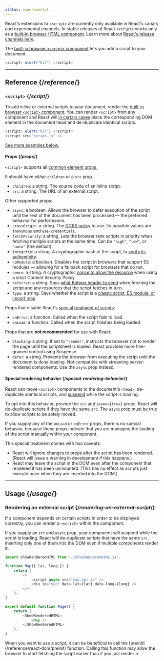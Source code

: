 ```yaml
---
status: experimental
---
```


<Canary>

React's extensions to `<script>` are currently only available in React's canary and experimental channels. In stable releases of React `<script>` works only as a [built-in browser HTML component](https://react.dev/reference/react-dom/components#all-html-components). Learn more about [React's release channels here](/community/versioning-policy#all-release-channels).

</Canary>

<Intro>

The [built-in browser `<script>` component](https://developer.mozilla.org/en-US/docs/Web/HTML/Element/script) lets you add a script to your document.

```js
<script> alert("hi!") </script>
```

</Intro>

<InlineToc />

---

## Reference {/_reference_/}

### `<script>` {/_script_/}

To add inline or external scripts to your document, render the [built-in browser `<script>` component](https://developer.mozilla.org/en-US/docs/Web/HTML/Element/script). You can render `<script>` from any component and React will [in certain cases](#special-rendering-behavior) place the corresponding DOM element in the document head and de-duplicate identical scripts.

```js
<script> alert("hi!") </script>
<script src="script.js" />
```

[See more examples below.](#usage)

#### Props {/_props_/}

`<script>` supports all [common element props.](/reference/react-dom/components/common#props)

It should have _either_ `children` or a `src` prop.

-   `children`: a string. The source code of an inline script.
-   `src`: a string. The URL of an external script.

Other supported props:

-   `async`: a boolean. Allows the browser to defer execution of the script until the rest of the document has been processed — the preferred behavior for performance.
-   `crossOrigin`: a string. The [CORS policy](https://developer.mozilla.org/en-US/docs/Web/HTML/Attributes/crossorigin) to use. Its possible values are `anonymous` and `use-credentials`.
-   `fetchPriority`: a string. Lets the browser rank scripts in priority when fetching multiple scripts at the same time. Can be `"high"`, `"low"`, or `"auto"` (the default).
-   `integrity`: a string. A cryptographic hash of the script, to [verify its authenticity](https://developer.mozilla.org/en-US/docs/Web/Security/Subresource_Integrity).
-   `noModule`: a boolean. Disables the script in browsers that support ES modules — allowing for a fallback script for browsers that do not.
-   `nonce`: a string. A cryptographic [nonce to allow the resource](https://developer.mozilla.org/en-US/docs/Web/HTML/Global_attributes/nonce) when using a strict Content Security Policy.
-   `referrer`: a string. Says [what Referer header to send](https://developer.mozilla.org/en-US/docs/Web/HTML/Element/script#referrerpolicy) when fetching the script and any resources that the script fetches in turn.
-   `type`: a string. Says whether the script is a [classic script, ES module, or import map](https://developer.mozilla.org/en-US/docs/Web/HTML/Element/script/type).

Props that disable React's [special treatment of scripts](#special-rendering-behavior):

-   `onError`: a function. Called when the script fails to load.
-   `onLoad`: a function. Called when the script finishes being loaded.

Props that are **not recommended** for use with React:

-   `blocking`: a string. If set to `"render"`, instructs the browser not to render the page until the scriptsheet is loaded. React provides more fine-grained control using Suspense.
-   `defer`: a string. Prevents the browser from executing the script until the document is done loading. Not compatible with streaming server-rendered components. Use the `async` prop instead.

#### Special rendering behavior {/_special-rendering-behavior_/}

React can move `<script>` components to the document's `<head>`, de-duplicate identical scripts, and [suspend](http://localhost:3000/reference/react/Suspense) while the script is loading.

To opt into this behavior, provide the `src` and `async={true}` props. React will de-duplicate scripts if they have the same `src`. The `async` prop must be true to allow scripts to be safely moved.

If you supply any of the `onLoad` or `onError` props, there is no special behavior, because these props indicate that you are managing the loading of the script manually within your component.

This special treatment comes with two caveats:

-   React will ignore changes to props after the script has been rendered. (React will issue a warning in development if this happens.)
-   React may leave the script in the DOM even after the component that rendered it has been unmounted. (This has no effect as scripts just execute once when they are inserted into the DOM.)

---

## Usage {/_usage_/}

### Rendering an external script {/_rendering-an-external-script_/}

If a component depends on certain scripts in order to be displayed correctly, you can render a `<script>` within the component.

If you supply an `src` and `async` prop, your component will suspend while the script is loading. React will de-duplicate scripts that have the same `src`, inserting only one of them into the DOM even if multiple components render it.

<SandpackWithHTMLOutput>

```js src/App.js active
import ShowRenderedHTML from './ShowRenderedHTML.js';

function Map({ lat, long }) {
    return (
        <>
            <script async src="map-api.js" />
            <div id="map" data-lat={lat} data-long={long} />
        </>
    );
}

export default function Page() {
    return (
        <ShowRenderedHTML>
            <Map />
        </ShowRenderedHTML>
    );
}
```

</SandpackWithHTMLOutput>

<Note>
When you want to use a script, it can be beneficial to call the [preinit](/reference/react-dom/preinit) function. Calling this function may allow the browser to start fetching the script earlier than if you just render a `<script>` component, for example by sending an [HTTP Early Hints response](https://developer.mozilla.org/en-US/docs/Web/HTTP/Status/103).
</Note>

### Rendering an inline script {/_rendering-an-inline-script_/}

To include an inline script, render the `<script>` component with the script source code as its children. Inline scripts are not de-duplicated or moved to the document `<head>`, and since they don't load any external resources, they will not cause your component to suspend.

<SandpackWithHTMLOutput>

```js src/App.js active
import ShowRenderedHTML from './ShowRenderedHTML.js';

function Tracking() {
    return <script>ga('send', 'pageview');</script>;
}

export default function Page() {
    return (
        <ShowRenderedHTML>
            <h1>My Website</h1>
            <Tracking />
            <p>Welcome</p>
        </ShowRenderedHTML>
    );
}
```

</SandpackWithHTMLOutput>
